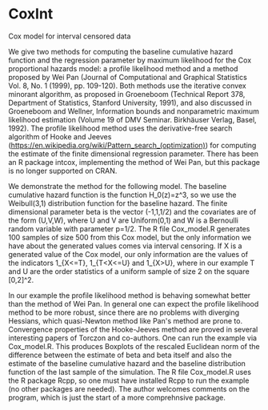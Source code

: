 # CoxInt
Cox model for interval censored data

We give two methods for computing the baseline cumulative hazard function and the regression parameter by maximum likelihood for the Cox proportional hazards model: a profile likelihood method and a method proposed by Wei Pan (Journal of Computational and Graphical Statistics Vol. 8, No. 1 (1999), pp. 109-120). Both methods use the iterative convex minorant algorithm, as proposed in Groeneboom (Technical Report 378, Department of Statistics, Stanford University, 1991), and also discussed in Groeneboom and Wellner, Information bounds and nonparametric maximum likelihood estimation (Volume 19 of DMV Seminar. Birkhäuser Verlag, Basel, 1992). The profile likelihood method uses the derivative-free search algorithm of Hooke and Jeeves (https://en.wikipedia.org/wiki/Pattern_search_(optimization)) for computing the estimate of the finite dimensional regression parameter. There has been an R package intcox, implementing the method of Wei Pan, but this package is no longer supported on CRAN.

We demonstrate the method for the following model. The baseline cumulative hazard function is the function H_0(z)=z^3, so we use the Weibull(3,1) distribution function for the baseline hazard. The finite dimensional parameter beta is the vector (-1,1,1/2) and the covariates are of the form (U,V,W), where U and V are Uniform(0,1) and W is a Bernoulli random variable with parameter p=1/2. The R file Cox_model.R generates 100 samples of size 500 from this Cox model, but the only information we have about the generated values comes via interval censoring. If X is a generated value of the Cox model, our only information are the values of the indicators 1_{X<=T}, 1_{T<X<=U} and 1_{X>U}, where in our example T and U are the order statistics of a uniform sample of size 2 on the square [0,2]^2.

In our example the profile likelihood method is behaving somewhat better than the method of Wei Pan. In general one can expect the profile likelihood method to be more robust, since there are no problems with diverging Hessians, which quasi-Newton method like Pan's method are prone to. Convergence properties of the Hooke-Jeeves method are proved in several interesting papers of Torczon and co-authors. One can run the example via Cox_model.R. This produces Boxplots of the rescaled Euclidean norm of the difference between the estimate of beta and beta itself and also the estimate of the baseline cumulative hazard and the baseline distribution function of the last sample of the simulation. The R file Cox_model.R uses the R package Rcpp, so one must have installed Rcpp to run the example (no other packages are needed). The author welcomes comments on the program, which is just the start of a more comprehnsive package.
